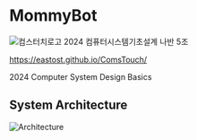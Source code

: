 # MommyBot
![컴스터치로고](https://github.com/user-attachments/assets/9f6b91c8-3a8d-401b-821b-306be505f2b5)
2024 컴퓨터시스템기초설계 나반 5조

https://eastost.github.io/ComsTouch/

2024 Computer System Design Basics
## System Architecture
![Architecture](https://github.com/user-attachments/assets/679316ba-3a26-4e55-b924-edcaf4c7127c)
